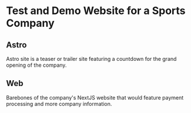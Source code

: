 # Test and Demo Website for a Sports Company

## Astro

Astro site is a teaser or trailer site featuring a countdown for the grand opening of the company.

## Web

Barebones of the company's NextJS website that would feature payment processing and more company information.
